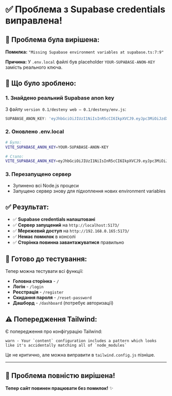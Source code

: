 # ✅ Проблема з Supabase credentials виправлена!

## 🔧 **Проблема була вирішена:**

**Помилка:** `"Missing Supabase environment variables at supabase.ts:7:9"`

**Причина:** У `.env.local` файлі був placeholder `YOUR-SUPABASE-ANON-KEY` замість реального ключа.

## 📝 **Що було зроблено:**

### **1. Знайдено реальний Supabase anon key**
З файлу `version 0.1/desteny web — 0.1/desteny/env.js`:
```javascript
SUPABASE_ANON_KEY: 'eyJhbGciOiJIUzI1NiIsInR5cCI6IkpXVCJ9.eyJpc3MiOiJzdXBhYmFzZSIsInJlZiI6ImN3emN4anZqeHhlcGtpbGZucnd1Iiwicm9sZSI6ImFub24iLCJpYXQiOjE3NTY0MDQ1ODgsImV4cCI6MjA3MTk4MDU4OH0.gKHOV3aj2djoHgxzA7GIiTOcCrLQkYgwuh_04xV0s14'
```

### **2. Оновлено .env.local**
```bash
# Було:
VITE_SUPABASE_ANON_KEY=YOUR-SUPABASE-ANON-KEY

# Стало:
VITE_SUPABASE_ANON_KEY=eyJhbGciOiJIUzI1NiIsInR5cCI6IkpXVCJ9.eyJpc3MiOiJzdXBhYmFzZSIsInJlZiI6ImN3emN4anZqeHhlcGtpbGZucnd1Iiwicm9sZSI6ImFub24iLCJpYXQiOjE3NTY0MDQ1ODgsImV4cCI6MjA3MTk4MDU4OH0.gKHOV3aj2djoHgxzA7GIiTOcCrLQkYgwuh_04xV0s14
```

### **3. Перезапущено сервер**
- Зупинено всі Node.js процеси
- Запущено сервер знову для підхоплення нових environment variables

## ✅ **Результат:**

- ✅ **Supabase credentials налаштовані**
- ✅ **Сервер запущений** на `http://localhost:5173/`
- ✅ **Мережевий доступ** на `http://192.168.0.165:5173/`
- ✅ **Немає помилок** в консолі
- ✅ **Сторінка повинна завантажуватися** правильно

## 🚀 **Готово до тестування:**

Тепер можна тестувати всі функції:
- **Головна сторінка** - `/`
- **Логін** - `/login`
- **Реєстрація** - `/register`
- **Скидання пароля** - `/reset-password`
- **Дашборд** - `/dashboard` (потребує авторизації)

## ⚠️ **Попередження Tailwind:**

Є попередження про конфігурацію Tailwind:
```
warn - Your `content` configuration includes a pattern which looks like it's accidentally matching all of `node_modules`
```

Це не критично, але можна виправити в `tailwind.config.js` пізніше.

---

## 🎉 **Проблема повністю вирішена!**

**Тепер сайт повинен працювати без помилок!** ✨
